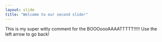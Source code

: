 ```yaml
---
layout: slide
title: "Welcome to our second slide!"
---
```

This is my super witty comment for the BOOOoooAAAATTTTT!!!!!
Use the left arrow to go back!
